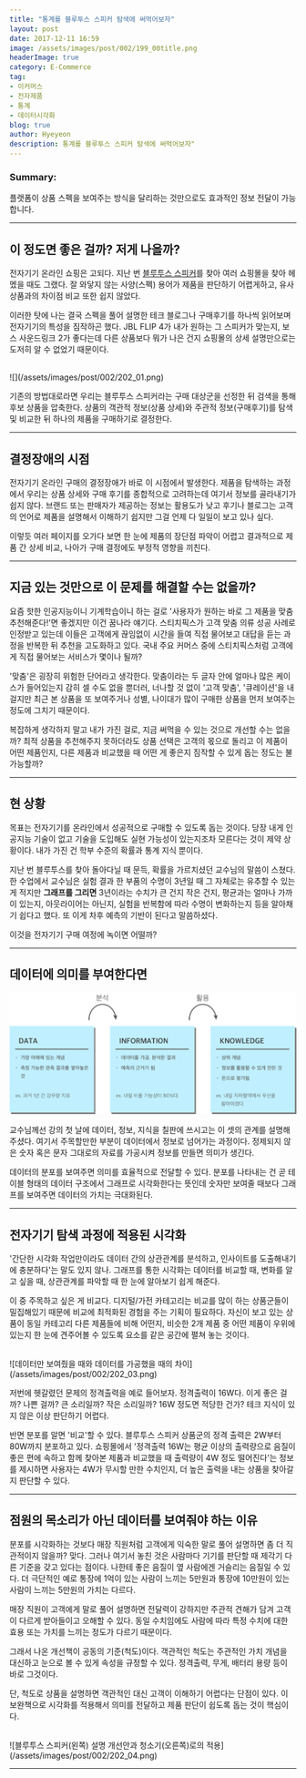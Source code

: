 ```yaml
---
title: "통계를 블루투스 스피커 탐색에 써먹어보자"
layout: post
date: 2017-12-11 16:59
image: /assets/images/post/002/199_00title.png
headerImage: true
category: E-Commerce
tag:
- 이커머스
- 전자제품
- 통계
- 데이터시각화
blog: true
author: Hyeyeon
description: 통계를 블루투스 스피커 탐색에 써먹어보자"
---
```


### Summary:

플랫폼이 상품 스펙을 보여주는 방식을 달리하는 것만으로도 효과적인 정보 전달이 가능합니다.

---

## 이 정도면 좋은 걸까? 저게 나을까?

전자기기 온라인 쇼핑은 고되다. 지난 번 [블루투스 스피커](https://imyeonn.github.io/blog/e-commerce/199/)를 찾아 여러 쇼핑몰을 찾아 헤멨을 때도 그랬다. 잘 와닿지 않는 사양(스펙) 용어가 제품을 판단하기 어렵게하고, 유사 상품과의 차이점 비교 또한 쉽지 않았다.

이러한 탓에 나는 결국 스펙을 풀어 설명한 테크 블로그나 구매후기를 하나씩 읽어보며 전자기기의 특성을 짐작하곤 했다. JBL FLIP 4가 내가 원하는 그 스피커가 맞는지, 보스 사운드링크 2가 좋다는데 다른 상품보다 뭐가 나은 건지 쇼핑몰의 상세 설명만으로는 도저히 알 수 없었기 때문이다.

<br>
![](/assets/images/post/002/202_01.png)
<br>

기존의 방법대로라면 우리는 블루투스 스피커라는 구매 대상군을 선정한 뒤 검색을 통해 후보 상품을 압축한다. 상품의 객관적 정보(상품 상세)와 주관적 정보(구매후기)를 탐색 및 비교한 뒤 하나의 제품을 구매하기로 결정한다.

---

## 결정장애의 시점

전자기기 온라인 구매의 결정장애가 바로 이 시점에서 발생한다. 제품을 탐색하는 과정에서 우리는 상품 상세와 구매 후기를 종합적으로 고려하는데 여기서 정보를 골라내기가 쉽지 않다. 브랜드 또는 판매자가 제공하는 정보는 활용도가 낮고 후기나 블로그는 고객의 언어로 제품을 설명해서 이해하기 쉽지만 그걸 언제 다 일일이 보고 있나 싶다.

이렇듯 여러 페이지를 오가다 보면 한 눈에 제품의 장단점 파악이 어렵고 결과적으로 제품 간 상세 비교, 나아가 구매 결정에도 부정적 영향을 끼친다.

---

## 지금 있는 것만으로 이 문제를 해결할 수는 없을까?

요즘 핫한 인공지능이니 기계학습이니 하는 걸로 '사용자가 원하는 바로 그 제품을 맞춤 추천해준다!'면 좋겠지만 이건 꿈나라 얘기다. 스티치픽스가 고객 맞춤 의류 성공 사례로 인정받고 있는데 이들은 고객에게 끊임없이 시간을 들여 직접 물어보고 대답을 듣는 과정을 반복한 뒤 추천을 고도화하고 있다. 국내 주요 커머스 중에 스티치픽스처럼 고객에게 직접 물어보는 서비스가 몇이나 될까?

'맞춤'은 굉장히 위험한 단어라고 생각한다. 맞춤이라는 두 글자 안에 얼마나 많은 케이스가 들어있는지 감히 셀 수도 없을 뿐더러, 너나할 것 없이 '고객 맞춤', '큐레이션'을 내걸지만 최근 본 상품을 또 보여주거나 성별, 나이대가 많이 구매한 상품을 먼저 보여주는 정도에 그치기 때문이다.

복잡하게 생각하지 말고 내가 가진 걸로, 지금 써먹을 수 있는 것으로 개선할 수는 없을까? 최적 상품을 추천해주지 못하더라도 상품 선택은 고객의 몫으로 돌리고 이 제품이 어떤 제품인지, 다른 제품과 비교했을 때 어떤 게 좋은지 짐작할 수 있게 돕는 정도는 불가능할까?

---

## 현 상황

목표는 전자기기를 온라인에서 성공적으로 구매할 수 있도록 돕는 것이다. 당장 내게 인공지능 기술이 없고 기술을 도입해도 실현 가능성이 있는지조차 모른다는 것이 제약 상황이다. 내가 가진 건 학부 수준의 확률과 통계 지식 뿐이다.

지난 번 블루투스를 찾아 돌아다닐 때 문득, 확률을 가르치셨던 교수님의 말씀이 스쳤다. 한 수업에서 교수님은 실험 결과 한 부품의 수명이 3년일 때 그 자체로는 유추할 수 있는 게 적지만 **그래프를 그리면** 3년이라는 수치가 큰 건지 작은 건지, 평균과는 얼마나 가까이 있는지, 아웃라이어는 아닌지, 실험을 반복함에 따라 수명이 변화하는지 등을 알아채기 쉽다고 했다. 또 이게 차후 예측의 기반이 된다고 말씀하셨다.

이것을 전자기기 구매 여정에 녹이면 어떨까?

---

## 데이터에 의미를 부여한다면

![데이터 - 정보 - 지식](/assets/images/post/002/202_02.png)
<br>

교수님께선 강의 첫 날에 데이터, 정보, 지식을 칠판에 쓰시고는 이 셋의 관계를 설명해주셨다. 여기서 주목할만한 부분이 데이터에서 정보로 넘어가는 과정이다. 정제되지 않은 숫자 혹은 문자 그대로의 자료를 가공시켜 정보를 만들면 의미가 생긴다.

데이터의 분포를 보여주면 의미를 효율적으로 전달할 수 있다. 분포를 나타내는 건 곧 테이블 형태의 데이터 구조에서 그래프로 시각화한다는 뜻인데 숫자만 보여줄 때보다 그래프를 보여주면 데이터의 가치는 극대화된다.

---

## 전자기기 탐색 과정에 적용된 시각화

'간단한 시각화 작업만이라도 데이터 간의 상관관계를 분석하고, 인사이트를 도출해내기에 충분하다'는 말도 있지 않나. 그래프를 통한 시각화는 데이터를 비교할 때, 변화를 알고 싶을 때, 상관관계를 파악할 때 한 눈에 알아보기 쉽게 해준다.

이 중 주목하고 싶은 게 비교다. 디지털/가전 카테고리는 비교를 많이 하는 상품군들이 밀집해있기 때문에 비교에 최적화된 경험을 주는 기획이 필요하다. 자신이 보고 있는 상품이 동일 카테고리 다른 제품들에 비해 어떤지, 비슷한 2개 제품 중 어떤 제품이 우위에 있는지 한 눈에 견주어볼 수 있도록 요소를 같은 공간에 펼쳐 놓는 것이다.

<br>
![데이터만 보여줬을 때와 데이터를 가공했을 때의 차이](/assets/images/post/002/202_03.png)
<br>

저번에 헷갈렸던 문제의 정격출력을 예로 들어보자. 정격출력이 16W다. 이게 좋은 걸까? 나쁜 걸까? 큰 소리일까? 작은 소리일까? 16W 정도면 적당한 건가? 테크 지식이 있지 않은 이상 판단하기 어렵다.

반면 분포를 알면 '비교'할 수 있다. 블루투스 스피커 상품군의 정격 출력은 2W부터 80W까지 분포하고 있다. 쇼핑몰에서 '정격출력 16W는 평균 이상의 출력량으로 음질이 좋은 편에 속하고 함께 찾아본 제품과 비교했을 때 출력량이 4W 정도 떨어진다'는 정보를 제시하면 사용자는 4W가 무시할 만한 수치인지, 더 높은 출력을 내는 상품을 찾아갈 지 판단할 수 있다.

---

## 점원의 목소리가 아닌 데이터를 보여줘야 하는 이유

분포를 시각화하는 것보다 매장 직원처럼 고객에게 익숙한 말로 풀어 설명하면 좀 더 직관적이지 않을까? 맞다. 그러나 여기서 놓친 것은 사람마다 기기를 판단할 때 제각기 다른 기준을 갖고 있다는 점이다. 나한테 좋은 음질이 옆 사람에겐 거슬리는 음질일 수 있다. 더 극단적인 예로 통장에 1억이 있는 사람이 느끼는 5만원과 통장에 10만원이 있는 사람이 느끼는 5만원의 가치는 다르다.

매장 직원이 고객에게 말로 풀어 설명하면 전달력이 강하지만 주관적 견해가 담겨 고객이 다르게 받아들이고 오해할 수 있다. 동일 수치임에도 사람에 따라 특정 수치에 대한 효용 또는 가치를 느끼는 정도가 다르기 때문이다.

그래서 나온 개선책이 공동의 기준(척도)이다. 객관적인 척도는 주관적인 가치 개념을 대신하고 눈으로 볼 수 있게 속성을 규정할 수 있다. 정격출력, 무게, 배터리 용량 등이 바로 그것이다.

단, 척도로 상품을 설명하면 객관적인 대신 고객이 이해하기 어렵다는 단점이 있다. 이 보완책으로 시각화를 적용해서 의미를 전달하고 제품 판단이 쉽도록 돕는 것이 핵심이다.

<br>
![블루투스 스피커(왼쪽) 설명 개선안과 청소기(오른쪽)로의 적용](/assets/images/post/002/202_04.png)
<br>

---
